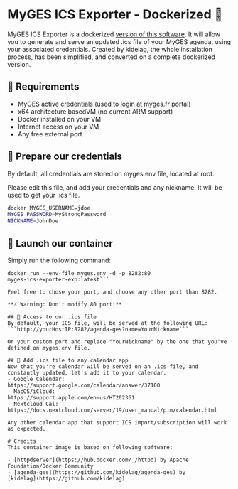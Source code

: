 # MyGES ICS Exporter - Dockerized 🐳 
MyGES ICS Exporter is a dockerized [version of this software](https://github.com/kidelag/agenda-ges). 
It will allow you to generate and serve an updated .ics file of your MyGES agenda, using your associated
credentials. Created by kidelag, the whole installation process, has been simplified,
and converted on a complete dockerized version.

## 🧰 Requirements
- MyGES active credentials (used to login at myges.fr portal) 
- x64 architecture basedVM (no current ARM support) 
- Docker installed on your VM 
- Internet access on your VM
- Any free external port

## 🔑 Prepare our credentials
By default, all credentials are stored on myges.env file, located at root. 

Please edit this file, and add your credentials and any nickname.  It will be used to get your .ics file. 

```bash
docker MYGES_USERNAME=jdoe 
MYGES_PASSWORD=MyStrongPassword 
NICKNAME=JohnDoe 
```

## 🚀 Launch our container
Simply run the following command: 
```
docker run --env-file myges.env -d -p 8282:80
myges-ics-exporter-exp:latest``` 

Feel free to chose your port, and choose any other port than 8282. 

**⚠️ Warning: Don't modify 80 port!**

## 🔗 Access to our .ics file
By default, your ICS file, will be served at the following URL:
```http://yourHostIP:8282/agenda-ges?name=YourNickname```

Or your custom port and replace "YourNickname" by the one that you've defined on myges.env file.

## 📅 Add .ics file to any calendar app
Now that you're calendar will be served on an .ics file, and constantly updated, let's add it to your calendar. 
- Google Calendar:
https://support.google.com/calendar/answer/37100 
- MacOS/iCloud:
https://support.apple.com/en-us/HT202361 
- Nextcloud Cal:
https://docs.nextcloud.com/server/19/user_manual/pim/calendar.html 

Any other calendar app that support ICS import/subscription will work as expected.

# Credits
This container image is based on following software: 

- [httpdserver](https://hub.docker.com/_/httpd) by Apache Foundation/Docker Community
- [agenda-ges](https://github.com/kidelag/agenda-ges) by
[kidelag](https://github.com/kidelag)
